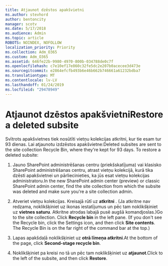 ```yaml
---
title: Atjaunot dzēstos apakšvietni
ms.author: stevhord
author: bentoncity
manager: scotv
ms.date: 5/17/2018
ms.audience: Admin
ms.topic: article
ROBOTS: NOINDEX, NOFOLLOW
localization_priority: Priority
ms.collection: Adm_O365
ms.custom: Adm_O365
ms.assetid: 646fe22b-9980-4970-800b-034788de0c7f
ms.openlocfilehash: c7e10ef17e860c32fe5dc2e207b0acecee3d473e
ms.sourcegitcommit: e2864efcfb493b6e46b662b746661a61232bdba7
ms.translationtype: MT
ms.contentlocale: lv-LV
ms.lasthandoff: 01/24/2019
ms.locfileid: "29478949"
---
```

# <a name="restore-a-deleted-subsite"></a><span data-ttu-id="cfb83-102">Atjaunot dzēstos apakšvietni</span><span class="sxs-lookup"><span data-stu-id="cfb83-102">Restore a deleted subsite</span></span>

<span data-ttu-id="cfb83-p101">Svītrots apakšvietnes tiek nosūtīti vietņu kolekcijas atkritni, kur tie esam tur 93 dienas. Lai atjaunotu izdzēstos apakšvietne:</span><span class="sxs-lookup"><span data-stu-id="cfb83-p101">Deleted subsites are sent to the site collection Recycle Bin, where they're kept for 93 days. To restore a deleted subsite:</span></span>
  
1. <span data-ttu-id="cfb83-105">Jauno SharePoint administrēšanas centru (priekšskatījuma) vai klasisko SharePoint administrēšanas centru, atrast vietņu kolekcijā, kurā tika dzēsti apakšvietnei un pārliecinieties, ka jūs esat vietņu kolekcijas administratoru.</span><span class="sxs-lookup"><span data-stu-id="cfb83-105">In the new SharePoint admin center (preview) or classic SharePoint admin center, find the site collection from which the subsite was deleted and make sure you're a site collection admin.</span></span> 
    
2. <span data-ttu-id="cfb83-p102">Atveriet vietņu kolekcijas. Kreisajā rūtī uz **atkritni** . (Ja atkritne nav redzama, noklikšķiniet uz ikonas iestatījumus un pēc tam noklikšķiniet uz **vietnes saturu**. Atkritne atrodas labajā pusē augšā komandjoslas.)</span><span class="sxs-lookup"><span data-stu-id="cfb83-p102">Go to the site collection. Click **Recycle bin** in the left pane. (If you don't see the Recycle bin, click the Settings icon, and then click **Site contents**. The Recycle Bin is on the far right of the command bar at the top.)</span></span>
    
3. <span data-ttu-id="cfb83-110">Lapas apakšdaļā noklikšķiniet uz **otrā līmeņa atkritni**.</span><span class="sxs-lookup"><span data-stu-id="cfb83-110">At the bottom of the page, click **Second-stage recycle bin**.</span></span>
    
4. <span data-ttu-id="cfb83-111">Noklikšķiniet pa kreisi no tā un pēc tam noklikšķiniet uz **atjaunot**.</span><span class="sxs-lookup"><span data-stu-id="cfb83-111">Click to the left of the subsite, and then click **Restore**.</span></span>
    

